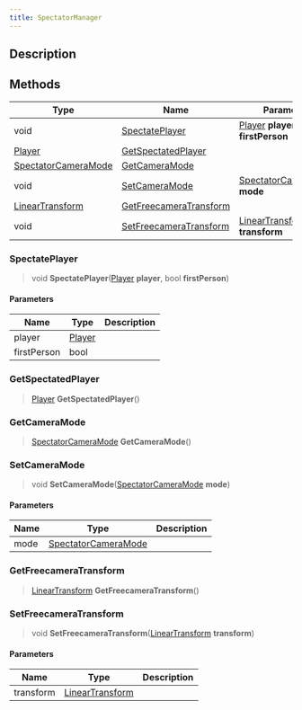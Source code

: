 ```yaml
---
title: SpectatorManager
---
```

## Description

## Methods

| Type                                                            | Name                                              | Parameters                                                               |
| --------------------------------------------------------------- | ------------------------------------------------- | ------------------------------------------------------------------------ |
| void                                                            | [SpectatePlayer](#spectateplayer)                 | [Player](/vext/ref/client/class/player) **player**, bool **firstPerson**   |
| [Player](/vext/ref/client/class/player)                           | [GetSpectatedPlayer](#getspectatedplayer)         |                                                                          |
| [SpectatorCameraMode](/vext/ref/shared/class/spectatorcameramode) | [GetCameraMode](#getcameramode)                   |                                                                          |
| void                                                            | [SetCameraMode](#setcameramode)                   | [SpectatorCameraMode](/vext/ref/shared/class/spectatorcameramode) **mode** |
| [LinearTransform](/vext/ref/shared/class/lineartransform)         | [GetFreecameraTransform](#getfreecameratransform) |                                                                          |
| void                                                            | [SetFreecameraTransform](#setfreecameratransform) | [LinearTransform](/vext/ref/shared/class/lineartransform) **transform**    |

### SpectatePlayer

> void **SpectatePlayer**([Player](/vext/ref/client/class/player) **player**, bool **firstPerson**)

#### Parameters

| Name        | Type                                  | Description |
| ----------- | ------------------------------------- | ----------- |
| player      | [Player](/vext/ref/client/class/player) |             |
| firstPerson | bool                                  |             |

### GetSpectatedPlayer

> [Player](/vext/ref/client/class/player) **GetSpectatedPlayer**()

### GetCameraMode

> [SpectatorCameraMode](/vext/ref/shared/class/spectatorcameramode) **GetCameraMode**()

### SetCameraMode

> void **SetCameraMode**([SpectatorCameraMode](/vext/ref/shared/class/spectatorcameramode) **mode**)

#### Parameters

| Name | Type                                                            | Description |
| ---- | --------------------------------------------------------------- | ----------- |
| mode | [SpectatorCameraMode](/vext/ref/shared/class/spectatorcameramode) |             |

### GetFreecameraTransform

> [LinearTransform](/vext/ref/shared/class/lineartransform) **GetFreecameraTransform**()

### SetFreecameraTransform

> void **SetFreecameraTransform**([LinearTransform](/vext/ref/shared/class/lineartransform) **transform**)

#### Parameters

| Name      | Type                                                    | Description |
| --------- | ------------------------------------------------------- | ----------- |
| transform | [LinearTransform](/vext/ref/shared/class/lineartransform) |             |
